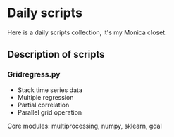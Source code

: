# Daily scripts

Here is a daily scripts collection, it's my Monica closet.

<!-- Markdown
[What is LaTeX?](#what-is-latex)
-->

## Description of scripts

### Gridregress.py

-   Stack time series data
-   Multiple regression
-   Partial correlation
-   Parallel grid operation

Core modules: multiprocessing, numpy, sklearn, gdal
